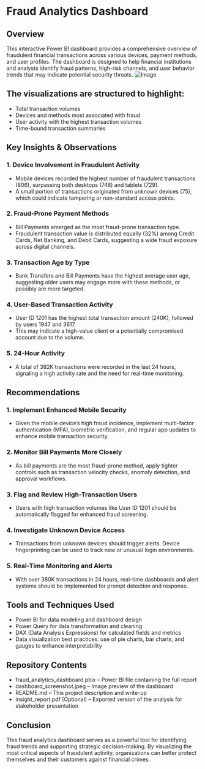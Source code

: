 # Fraud Analytics Dashboard
## Overview
This interactive Power BI dashboard provides a comprehensive overview of fraudulent financial transactions across various devices, payment methods, and user profiles. The dashboard is designed to help financial institutions and analysts identify fraud patterns, high-risk channels, and user behavior trends that may indicate potential security threats.
![Image](https://github.com/user-attachments/assets/05736010-bef3-4c13-bc61-c3816977b9bd)

## The visualizations are structured to highlight:
* Total transaction volumes
* Devices and methods most associated with fraud
* User activity with the highest transaction volumes
* Time-bound transaction summaries
## Key Insights & Observations
### 1. Device Involvement in Fraudulent Activity
* Mobile devices recorded the highest number of fraudulent transactions (806), surpassing both desktops (748) and tablets (729).
* A small portion of transactions originated from unknown devices (75), which could indicate tampering or non-standard access points.
### 2. Fraud-Prone Payment Methods
* Bill Payments emerged as the most fraud-prone transaction type.
* Fraudulent transaction value is distributed equally (32%) among Credit Cards, Net Banking, and Debit Cards, suggesting a wide fraud exposure across digital channels.
### 3. Transaction Age by Type
* Bank Transfers and Bill Payments have the highest average user age, suggesting older users may engage more with these methods, or possibly are more targeted.
### 4. User-Based Transaction Activity
* User ID 1201 has the highest total transaction amount (240K), followed by users 1947 and 3617.
* This may indicate a high-value client or a potentially compromised account due to the volume.
### 5. 24-Hour Activity
* A total of 382K transactions were recorded in the last 24 hours, signaling a high activity rate and the need for real-time monitoring.
## Recommendations
### 1. Implement Enhanced Mobile Security
* Given the mobile device’s high fraud incidence, implement multi-factor authentication (MFA), biometric verification, and regular app updates to enhance mobile transaction security.
### 2. Monitor Bill Payments More Closely
* As bill payments are the most fraud-prone method, apply tighter controls such as transaction velocity checks, anomaly detection, and approval workflows.
### 3. Flag and Review High-Transaction Users
* Users with high transaction volumes like User ID 1201 should be automatically flagged for enhanced fraud screening.
### 4. Investigate Unknown Device Access
* Transactions from unknown devices should trigger alerts. Device fingerprinting can be used to track new or unusual login environments.
### 5. Real-Time Monitoring and Alerts
* With over 380K transactions in 24 hours, real-time dashboards and alert systems should be implemented for prompt detection and response.
## Tools and Techniques Used
* Power BI for data modeling and dashboard design
* Power Query for data transformation and cleaning
* DAX (Data Analysis Expressions) for calculated fields and metrics
* Data visualization best practices: use of pie charts, bar charts, and gauges to enhance interpretability
## Repository Contents
* fraud_analytics_dashboard.pbix – Power BI file containing the full report
* dashboard_screenshot.jpeg – Image preview of the dashboard
* README.md – This project description and write-up
* insight_report.pdf (Optional) – Exported version of the analysis for stakeholder presentation
## Conclusion
This fraud analytics dashboard serves as a powerful tool for identifying fraud trends and supporting strategic decision-making. By visualizing the most critical aspects of fraudulent activity, organizations can better protect themselves and their customers against financial crimes.

